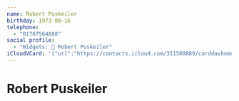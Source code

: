 ```yaml
---
name: Robert Puskeiler
birthday: 1973-08-16
telephone:
  - "01707564888"
social profile:
  - "Widgets: 🔄 Robert Puskeiler"
iCloudVCard: '{"url":"https://contacts.icloud.com/311500889/carddavhome/card/NmZjZWFiMjItNGUzNy00MTQ0LWI5ZTMtMjNkZDIzZjg3ZjY5.vcf","etag":"\"kmfhdauf\"","data":"BEGIN:VCARD\r\nVERSION:3.0\r\nFN:\r\nN:Puskeiler;Robert;;;\r\nUID:6fceab22-4e37-4144-b9e3-23dd23f87f69\r\nBDAY;VALUE=date:1973-08-16\r\nPRODID:ez-vcard 0.9.13-fc\r\nREV:2025-04-03T22:12:30Z\r\nORG:;\r\nTEL;TYPE=CELL:01707564888\r\nX-SOCIALPROFILE;CHARSET=UTF-8;TYPE=widgets:🔄 Robert Puskeiler\r\nEND:VCARD"}'
---
```

# Robert Puskeiler